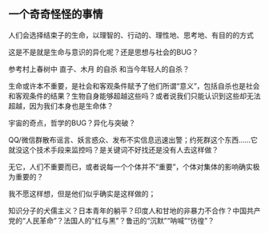 ## 一个奇奇怪怪的事情
人们会选择结束子的生命，以理智的、行动的、理性地、思考地、有目的的方式

这是不是就是生命与意识的异化呢？还是思想与社会的BUG？  

参考村上春树中 直子、木月 的自杀 和当今年轻人的自杀？

生命或许本不重要，是社会和客观条件赋予了他们所谓“意义”，包括自杀也是社会和客观条件的结果？生物自身能够超越这些吗？或者说我们只能认识到这些却无法超越，因为我们本身也是生命体？

宇宙的奇点，哲学的BUG？异化与突破？

QQ/微信群散布谣言、妖言惑众、发布不实信息迅速出警；约死群这个东西......它就没这个技术手段来监控吗？是关键词不好找还是没有人去这样做？

无它，人们不重要而已，或者说每一个个体并不“重要”，个体对集体的影响确实极为重要的？

我不愿这样想，但是他们似乎确实是这样做的；

知识分子的犬儒主义？日本青年的躺平？印度人和甘地的非暴力不合作？中国共产党的“人民革命”？法国人的“红与黑”？鲁迅的“沉默”“呐喊”“彷徨”？

